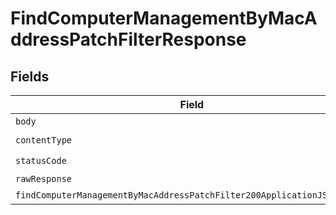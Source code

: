 # FindComputerManagementByMacAddressPatchFilterResponse


## Fields

| Field                                                                                                                                                         | Type                                                                                                                                                          | Required                                                                                                                                                      | Description                                                                                                                                                   |
| ------------------------------------------------------------------------------------------------------------------------------------------------------------- | ------------------------------------------------------------------------------------------------------------------------------------------------------------- | ------------------------------------------------------------------------------------------------------------------------------------------------------------- | ------------------------------------------------------------------------------------------------------------------------------------------------------------- |
| `body`                                                                                                                                                        | *Uint8Array*                                                                                                                                                  | :heavy_minus_sign:                                                                                                                                            | N/A                                                                                                                                                           |
| `contentType`                                                                                                                                                 | *string*                                                                                                                                                      | :heavy_check_mark:                                                                                                                                            | N/A                                                                                                                                                           |
| `statusCode`                                                                                                                                                  | *number*                                                                                                                                                      | :heavy_check_mark:                                                                                                                                            | N/A                                                                                                                                                           |
| `rawResponse`                                                                                                                                                 | [AxiosResponse>](https://axios-http.com/docs/res_schema)                                                                                                      | :heavy_minus_sign:                                                                                                                                            | N/A                                                                                                                                                           |
| `findComputerManagementByMacAddressPatchFilter200ApplicationJSONObject`                                                                                       | [FindComputerManagementByMacAddressPatchFilter200ApplicationJSON](../../models/operations/findcomputermanagementbymacaddresspatchfilter200applicationjson.md) | :heavy_minus_sign:                                                                                                                                            | OK                                                                                                                                                            |